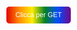 <!DOCTYPE html>
<html lang="it">
<head>
<meta charset="UTF-8" />
<meta name="viewport" content="width=device-width, initial-scale=1" />
<title>Bottone con richiesta GET</title>
<style>
  .lgbt-button {
    padding: 12px 24px;
    font-size: 18px;
    color: white;
    border: none;
    border-radius: 8px;
    cursor: pointer;
    background: linear-gradient(90deg, 
      #E40303, /* rosso */
      #FF8C00, /* arancio */
      #FFED00, /* giallo */
      #008026, /* verde */
      #004DFF, /* blu */
      #750787  /* viola */
    );
    transition: transform 0.2s ease;
  }
  .lgbt-button:hover {
    transform: scale(1.05);
  }
</style>
</head>
<body>

<button class="lgbt-button" onclick="sendGetRequest()">Clicca per GET</button>

<script>
  function sendGetRequest() {
    fetch('https://jsonplaceholder.typicode.com/todos/1') // esempio URL GET
      .then(response => response.json())
      .then(data => {
        alert('Risposta ricevuta: ' + JSON.stringify(data));
      })
      .catch(error => {
        alert('Errore nella richiesta: ' + error);
      });
  }
</script>

</body>
</html>
